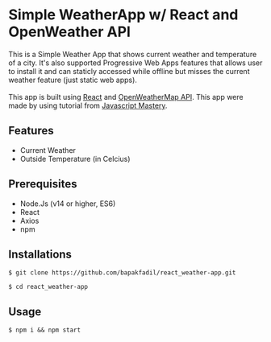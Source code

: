 # Simple WeatherApp w/ React and OpenWeather API

This is a Simple Weather App that shows current weather and temperature of a city. It's also supported Progressive Web Apps features that allows user to install it and can staticly accessed while offline but misses the current weather feature (just static web apps).<br><br>
This app is built using [React](http://react.dev/) and [OpenWeatherMap API](https://openweathermap.org/). This app were made by using tutorial from [Javascript Mastery](https://www.youtube.com/@javascriptmastery).

## Features
- Current Weather
- Outside Temperature (in Celcius)

## Prerequisites
- Node.Js (v14 or higher, ES6)
- React
- Axios
- npm

## Installations
    $ git clone https://github.com/bapakfadil/react_weather-app.git

    $ cd react_weather-app

## Usage
    $ npm i && npm start